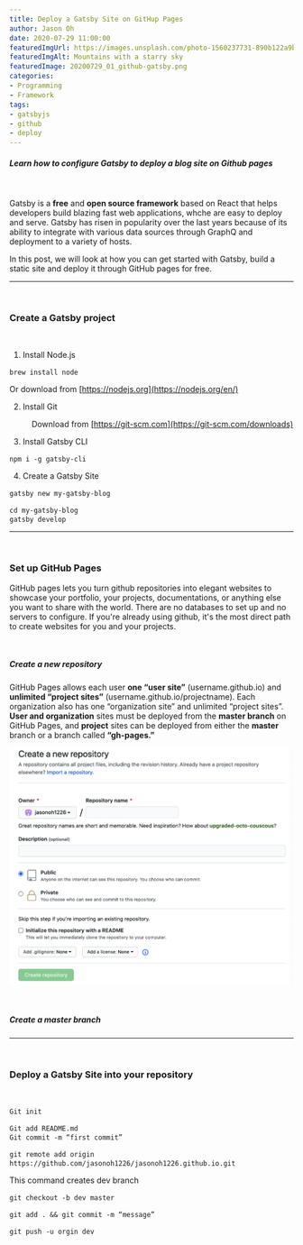 ```yaml
---
title: Deploy a Gatsby Site on GitHup Pages
author: Jason Oh
date: 2020-07-29 11:00:00
featuredImgUrl: https://images.unsplash.com/photo-1560237731-890b122a9b6c
featuredImgAlt: Mountains with a starry sky
featuredImage: 20200729_01_github-gatsby.png
categories: 
- Programming
- Framework
tags:
- gatsbyjs
- github
- deploy
---
```


##### Learn how to configure Gatsby to deploy a blog site on Github pages

&nbsp;

Gatsby is a **free** and **open source framework** based on React that helps developers build blazing fast web applications, whche are easy to deploy and serve. Gatsby has risen in popularity over the last years because of its ability to integrate with various data sources through GraphQ and deployment to a variety of hosts.

In this post, we will look at how you can get started with Gatsby, build a static site and deploy it through GitHub pages for free.

---
&nbsp;

### Create a Gatsby project ###

&nbsp;

1. Install Node.js
```shell
brew install node
```
Or download from [https://nodejs.org](https://nodejs.org/en/)


2. Install Git

&nbsp;&nbsp;&nbsp;&nbsp;&nbsp;&nbsp;&nbsp;&nbsp;&nbsp;
Download from [https://git-scm.com](https://git-scm.com/downloads)

3. Install Gatsby CLI
```shell
npm i -g gatsby-cli
```

4. Create a Gatsby Site
```shell
gatsby new my-gatsby-blog
```
```shell
cd my-gatsby-blog
gatsby develop
```

---
&nbsp;

### Set up GitHub Pages ###

GitHub pages lets you turn github repositories into elegant websites to showcase your portfolio, your projects, documentations, or anything else you want to share with the world. There are no databases to set up and no servers to configure. If you're already using github, it's the most direct path to create websites for you and your projects.

&nbsp;

##### **Create a new repository**

GitHub Pages allows each user **one “user site”** (username.github.io) and **unlimited “project sites”** (username.github.io/projectname). Each organization also has one “organization site” and unlimited “project sites”. **User and organization** sites must be deployed from the **master branch** on GitHub Pages, and **project** sites can be deployed from either the **master** branch or a branch called **“gh-pages.”**

![new repository](new-repository.png)

&nbsp;
##### **Create a master branch**

---
&nbsp;



### Deploy a Gatsby Site into your repository
&nbsp;

```shell
Git init
```

```shell
Git add README.md 
Git commit -m “first commit”
```

```shell
git remote add origin https://github.com/jasonoh1226/jasonoh1226.github.io.git
```

This command creates dev branch
```shell
git checkout -b dev master
```

```shell
git add . && git commit -m “message”
```


```shell
git push -u orgin dev
```
